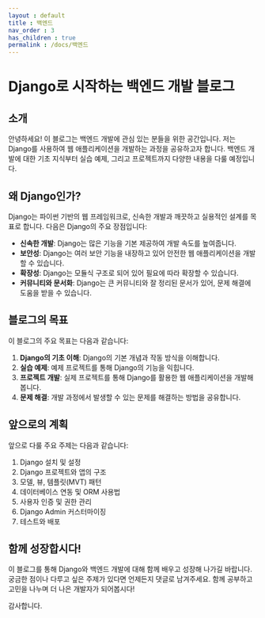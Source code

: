 ```yaml
---
layout : default
title : 백엔드
nav_order : 3
has_children : true
permalink : /docs/백엔드
---
```


# Django로 시작하는 백엔드 개발 블로그

## 소개

안녕하세요! 이 블로그는 백엔드 개발에 관심 있는 분들을 위한 공간입니다. 저는 Django를 사용하여 웹 애플리케이션을 개발하는 과정을 공유하고자 합니다. 백엔드 개발에 대한 기초 지식부터 실습 예제, 그리고 프로젝트까지 다양한 내용을 다룰 예정입니다.

## 왜 Django인가?

Django는 파이썬 기반의 웹 프레임워크로, 신속한 개발과 깨끗하고 실용적인 설계를 목표로 합니다. 다음은 Django의 주요 장점입니다:

- **신속한 개발**: Django는 많은 기능을 기본 제공하여 개발 속도를 높여줍니다.
- **보안성**: Django는 여러 보안 기능을 내장하고 있어 안전한 웹 애플리케이션을 개발할 수 있습니다.
- **확장성**: Django는 모듈식 구조로 되어 있어 필요에 따라 확장할 수 있습니다.
- **커뮤니티와 문서화**: Django는 큰 커뮤니티와 잘 정리된 문서가 있어, 문제 해결에 도움을 받을 수 있습니다.

## 블로그의 목표

이 블로그의 주요 목표는 다음과 같습니다:

1. **Django의 기초 이해**: Django의 기본 개념과 작동 방식을 이해합니다.
2. **실습 예제**: 예제 프로젝트를 통해 Django의 기능을 익힙니다.
3. **프로젝트 개발**: 실제 프로젝트를 통해 Django를 활용한 웹 애플리케이션을 개발해봅니다.
4. **문제 해결**: 개발 과정에서 발생할 수 있는 문제를 해결하는 방법을 공유합니다.

## 앞으로의 계획

앞으로 다룰 주요 주제는 다음과 같습니다:

1. Django 설치 및 설정
2. Django 프로젝트와 앱의 구조
3. 모델, 뷰, 템플릿(MVT) 패턴
4. 데이터베이스 연동 및 ORM 사용법
5. 사용자 인증 및 권한 관리
6. Django Admin 커스터마이징
7. 테스트와 배포

## 함께 성장합시다!

이 블로그를 통해 Django와 백엔드 개발에 대해 함께 배우고 성장해 나가길 바랍니다. 궁금한 점이나 다루고 싶은 주제가 있다면 언제든지 댓글로 남겨주세요. 함께 공부하고 고민을 나누며 더 나은 개발자가 되어봅시다!

감사합니다.
